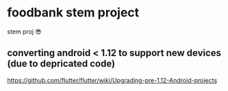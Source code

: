 # foodbank stem project
stem proj 😎

## converting android < 1.12 to support new devices (due to depricated code)
https://github.com/flutter/flutter/wiki/Upgrading-pre-1.12-Android-projects
